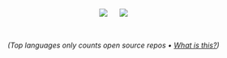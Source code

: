 <div align="center">
  <br/><br/>
  
  <img align="center" src="https://github-readme-stats.vercel.app/api?username=eleanorlm&theme=onedark&count_private=true&show_icons=true&hide=stars" />
  &nbsp;&nbsp;&nbsp;&nbsp;
  <img align="center" src="https://github-readme-stats.vercel.app/api/top-langs/?username=eleanorlm&theme=onedark&langs_count=10" />
  
  <br/><br/>
  <i>(Top languages only counts open source repos • <a href="https://github.com/anuraghazra/github-readme-stats">What is this?</a>)</i>
</div>


<!--
- 🔭 I’m currently working on ...
- 🌱 I’m currently learning ...
- 📫 How to reach me: ...
- 😄 Pronouns: ...
- ⚡ Fun fact: ...
-->
